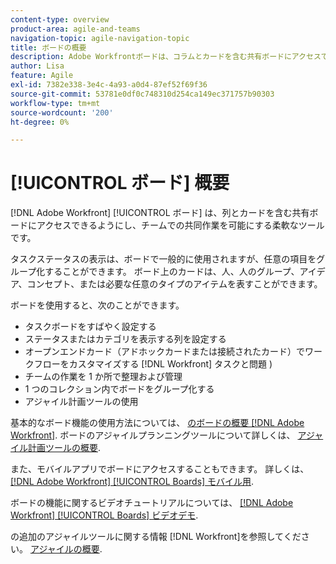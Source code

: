 ```yaml
---
content-type: overview
product-area: agile-and-teams
navigation-topic: agile-navigation-topic
title: ボードの概要
description: Adobe Workfrontボードは、コラムとカードを含む共有ボードにアクセスできるので、チームでのコラボレーションを可能にする柔軟なツールです。
author: Lisa
feature: Agile
exl-id: 7382e338-3e4c-4a93-a0d4-87ef52f69f36
source-git-commit: 53781e0df0c748310d254ca149ec371757b90303
workflow-type: tm+mt
source-wordcount: '200'
ht-degree: 0%

---
```


# [!UICONTROL ボード] 概要

[!DNL Adobe Workfront] [!UICONTROL ボード] は、列とカードを含む共有ボードにアクセスできるようにし、チームでの共同作業を可能にする柔軟なツールです。

タスクステータスの表示は、ボードで一般的に使用されますが、任意の項目をグループ化することができます。 ボード上のカードは、人、人のグループ、アイデア、コンセプト、または必要な任意のタイプのアイテムを表すことができます。

ボードを使用すると、次のことができます。

* タスクボードをすばやく設定する
* ステータスまたはカテゴリを表示する列を設定する
* オープンエンドカード（アドホックカードまたは接続されたカード）でワークフローをカスタマイズする [!DNL Workfront] タスクと問題 )
* チームの作業を 1 か所で整理および管理
* 1 つのコレクション内でボードをグループ化する
* アジャイル計画ツールの使用

基本的なボード機能の使用方法については、 [のボードの概要 [!DNL Adobe Workfront]](../agile/get-started-with-boards/get-started-with-boards.md). ボードのアジャイルプランニングツールについて詳しくは、 [アジャイル計画ツールの概要](/help/quicksilver/agile/use-boards-agile-planning-tools/agile-planning-tools-overview.md).

また、モバイルアプリでボードにアクセスすることもできます。 詳しくは、 [[!DNL Adobe Workfront] [!UICONTROL Boards] モバイル用](/help/quicksilver/workfront-basics/mobile-apps/using-the-workfront-mobile-app/mobile-boards.md).

ボードの機能に関するビデオチュートリアルについては、 [[!DNL Adobe Workfront] [!UICONTROL Boards] ビデオデモ](/help/quicksilver/agile/get-started-with-boards/boards-video-demonstrations.md).

の追加のアジャイルツールに関する情報 [!DNL Workfront]を参照してください。 [アジャイルの概要](../agile/agile-overview.md).
